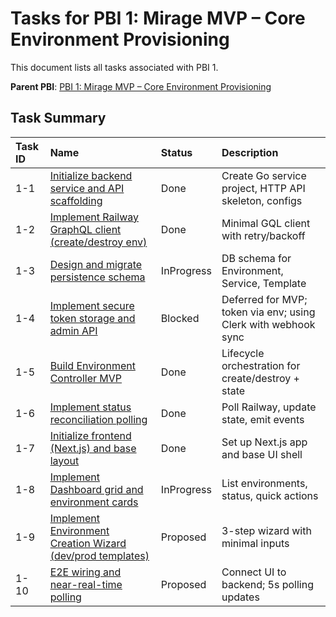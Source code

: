 # Tasks for PBI 1: Mirage MVP – Core Environment Provisioning

This document lists all tasks associated with PBI 1.

**Parent PBI**: [PBI 1: Mirage MVP – Core Environment Provisioning](./prd.md)

## Task Summary

| Task ID | Name | Status | Description |
| :------ | :--------------------------------------- | :------- | :--------------------------------- |
| 1-1 | [Initialize backend service and API scaffolding](./1-1.md) | Done | Create Go service project, HTTP API skeleton, configs |
| 1-2 | [Implement Railway GraphQL client (create/destroy env)](./1-2.md) | Done | Minimal GQL client with retry/backoff |
| 1-3 | [Design and migrate persistence schema](./1-3.md) | InProgress | DB schema for Environment, Service, Template |
| 1-4 | [Implement secure token storage and admin API](./1-4.md) | Blocked | Deferred for MVP; token via env; using Clerk with webhook sync |
| 1-5 | [Build Environment Controller MVP](./1-5.md) | Done | Lifecycle orchestration for create/destroy + state |
| 1-6 | [Implement status reconciliation polling](./1-6.md) | Done | Poll Railway, update state, emit events |
| 1-7 | [Initialize frontend (Next.js) and base layout](./1-7.md) | Done | Set up Next.js app and base UI shell |
| 1-8 | [Implement Dashboard grid and environment cards](./1-8.md) | InProgress | List environments, status, quick actions |
| 1-9 | [Implement Environment Creation Wizard (dev/prod templates)](./1-9.md) | Proposed | 3-step wizard with minimal inputs |
| 1-10 | [E2E wiring and near-real-time polling](./1-10.md) | Proposed | Connect UI to backend; 5s polling updates |
